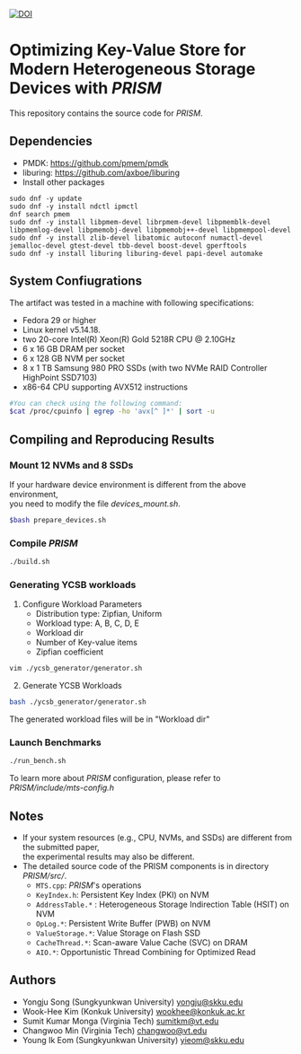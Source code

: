 [![DOI](https://zenodo.org/badge/DOI/10.5281/zenodo.7215748.svg)](https://doi.org/10.5281/zenodo.7215748)

# Optimizing Key-Value Store for Modern Heterogeneous Storage Devices with *PRISM*
This repository contains the source code for *PRISM*.


## Dependencies
- PMDK: https://github.com/pmem/pmdk
- liburing: https://github.com/axboe/liburing
- Install other packages
```
sudo dnf -y update
sudo dnf -y install ndctl ipmctl
dnf search pmem
sudo dnf -y install libpmem-devel librpmem-devel libpmemblk-devel libpmemlog-devel libpmemobj-devel libpmemobj++-devel libpmempool-devel
sudo dnf -y install zlib-devel libatomic autoconf numactl-devel jemalloc-devel gtest-devel tbb-devel boost-devel gperftools
sudo dnf -y install liburing liburing-devel papi-devel automake
```

## System Confiugrations
The artifact was tested in a machine with following specifications:
- Fedora 29 or higher
- Linux kernel v5.14.18.
- two 20-core Intel(R) Xeon(R) Gold 5218R CPU @ 2.10GHz
- 6 x 16 GB DRAM per socket
- 6 x 128 GB NVM per socket
- 8 x 1 TB Samsung 980 PRO SSDs (with two NVMe RAID Controller HighPoint SSD7103)
- x86-64 CPU supporting AVX512 instructions
```sh
#You can check using the following command:
$cat /proc/cpuinfo | egrep -ho 'avx[^ ]*' | sort -u
```

## Compiling and Reproducing Results

### Mount 12 NVMs and 8 SSDs
If your hardware device environment is different from the above environment,  
you need to modify the file *devices_mount.sh*.
```sh
$bash prepare_devices.sh
```

### Compile *PRISM*
```sh
./build.sh
```

### Generating YCSB workloads
1. Configure Workload Parameters
    - Distribution type: Zipfian, Uniform
    - Workload type: A, B, C, D, E
    - Workload dir
    - Number of Key-value items
    - Zipfian coefficient
```sh
vim ./ycsb_generator/generator.sh
```
2. Generate YCSB Workloads
```sh
bash ./ycsb_generator/generator.sh
```
The generated workload files will be in "Workload dir"


### Launch Benchmarks
```sh
./run_bench.sh
```
To learn more about *PRISM* configuration, please refer to *PRISM/include/mts-config.h*


## Notes
- If your system resources (e.g., CPU, NVMs, and SSDs) are different from the submitted paper,  
the experimental results may also be different.
- The detailed source code of the PRISM components is in directory *PRISM/src/*.
    - `MTS.cpp`: *PRISM*'s operations
    - `KeyIndex.h`: Persistent Key Index (PKI) on NVM
    - `AddressTable.*` : Heterogeneous Storage Indirection Table (HSIT) on NVM
    - `OpLog.*`: Persistent Write Buffer (PWB) on NVM
    - `ValueStorage.*`: Value Storage on Flash SSD
    - `CacheThread.*`: Scan-aware Value Cache (SVC) on DRAM
    - `AIO.*`: Opportunistic Thread Combining for Optimized Read


## Authors
- Yongju Song (Sungkyunkwan University) <yongju@skku.edu>
- Wook-Hee Kim (Konkuk University) <wookhee@konkuk.ac.kr>
- Sumit Kumar Monga (Virginia Tech) <sumitkm@vt.edu>
- Changwoo Min (Virginia Tech) <changwoo@vt.edu>
- Young Ik Eom (Sungkyunkwan University) <yieom@skku.edu>
